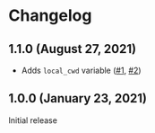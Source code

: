 # Changelog

## 1.1.0 (August 27, 2021)

- Adds `local_cwd` variable ([#1](https://github.com/dealmore/terraform-npm-download/pull/1), [#2](https://github.com/dealmore/terraform-npm-download/pull/2))

## 1.0.0 (January 23, 2021)

Initial release
